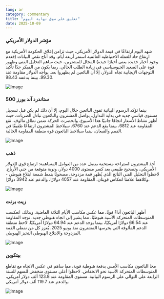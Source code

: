 ```yaml
---
lang: ar
category: commentary
title: "تعليق على سوق نهاية اليوم"
date: 2025-10-09
---
```


### مؤشر الدولار الأمريكي

شهد اليوم ارتفاعًا في قيمة الدولار الأمريكي، حيث تزامن إغلاق الحكومة الأمريكية مع ارتفاع حاد للعملة الاحتياطية العالمية استمر أربعة أيام. وقد أتاح نقص البيانات (فعدم وجود أخبار جديدة يعني أخبارًا جيدة) المجال للمشترين، حيث ساهم التحليل الفني وظهور قوة على الصعيد الجيوسياسي في زيادة الطلب الحالي. ربما يكون من المبكر جدًا تأكيد التوجهات الإيجابية تجاه الدولار، إلا أن البائعين لم يظهروا بعد. يواجه الدولار مقاومة عند 99.30، بينما يدعمه 98.43.

![Image](https://markleighedu.github.io/img/Oct-2025/09-Oct-2025/usdindex.jpg)

### ستاندرد آند بورز 500

بينما تؤكد الرسوم البيانية تفوق البائعين خلال اليوم، إلا أن ذلك لم يكن قبل تسجيل مستوى قياسي جديد في بداية التداول. يواصل المشترون والبائعون تبادل الضربات، حيث أظهر نشاط الأسعار اتجاهًا جانبيًا هذا الأسبوع، وانحصرت الحركة ضمن نطاق مألوف. تقع المقاومة عند 6812، بينما يقع الدعم عند 6760. سيلاحظ المشترون ارتفاعًا طفيفًا في القمم والقيعان، بينما سيلاحظ البائعون قوة منطقة المقاومة الحالية.

![Image](https://markleighedu.github.io/img/Oct-2025/09-Oct-2025/sp500.jpg)

### ذهب

أخذ المشترون استراحة مستحقة بفضل عدد من العوامل المساهمة: ارتفاع قوي للدولار الأمريكي، وتصحيح طبيعي بعد كسر مستوى 4000 دولار، ونوبة متوقعة من جني الأرباح. لاحظوا التحليل الفني الناتج الذي يُظهر قمة مزدوجة، مصحوبًا بنمط شمعة ابتلاع هبوطي - وكلاهما علامتا انعكاس قويتان. المقاومة عند 4057 دولارًا، والدعم عند 3942 دولارًا.

![Image](https://markleighedu.github.io/img/Oct-2025/09-Oct-2025/gold.jpg)

### زيت برنت

أظهر البائعون أداءً قويًا، مما عكس مكاسب الأيام الثلاثة الماضية. وبذلك، انعكست المتوسطات المتحركة الأسية هبوطيًا، مما يشير إلى اتجاه هبوطي جديد. توجد المقاومة عند 66.54 دولارًا أمريكيًا، بينما يوجد الدعم عند 64.94 دولارًا أمريكيًا. لاحظ منطقة الدعم المألوفة التي يحرسها المشترون منذ يونيو 2025. يُعزز كل من نمطي القمة المزدوجة والابتلاع الهبوطي التحيز الهبوطي.

![Image](https://markleighedu.github.io/img/Oct-2025/09-Oct-2025/brentoil.jpg)

### بيتكوين

محا البائعون مكاسب الأمس بدفعة هبوطية قوية، مما ساهم في عكس الاتجاه مع تقاطع المتوسطات المتحركة الأسية نحو الانخفاض. لاحظوا أعلى مستوى منخفض للسهم للسنة الرابعة على التوالي على الرسوم البيانية. مستوى المقاومة عند 123.8 ألف دولار أمريكي، والدعم عند 119.7 ألف دولار أمريكي.

![Image](https://markleighedu.github.io/img/Oct-2025/09-Oct-2025/bitcoin.jpg)

